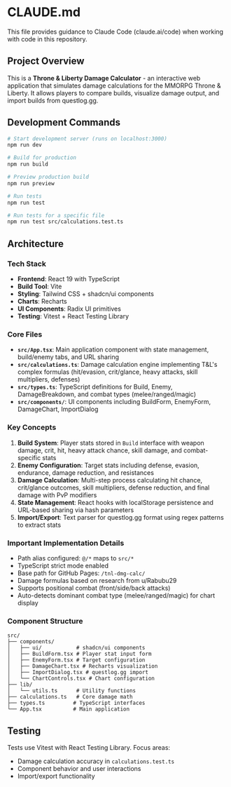 # CLAUDE.md

This file provides guidance to Claude Code (claude.ai/code) when working with code in this repository.

## Project Overview

This is a **Throne & Liberty Damage Calculator** - an interactive web application that simulates damage calculations for the MMORPG Throne & Liberty. It allows players to compare builds, visualize damage output, and import builds from questlog.gg.

## Development Commands

```bash
# Start development server (runs on localhost:3000)
npm run dev

# Build for production
npm run build

# Preview production build
npm run preview

# Run tests
npm run test

# Run tests for a specific file
npm run test src/calculations.test.ts
```

## Architecture

### Tech Stack
- **Frontend**: React 19 with TypeScript
- **Build Tool**: Vite
- **Styling**: Tailwind CSS + shadcn/ui components
- **Charts**: Recharts
- **UI Components**: Radix UI primitives
- **Testing**: Vitest + React Testing Library

### Core Files

- **`src/App.tsx`**: Main application component with state management, build/enemy tabs, and URL sharing
- **`src/calculations.ts`**: Damage calculation engine implementing T&L's complex formulas (hit/evasion, crit/glance, heavy attacks, skill multipliers, defenses)
- **`src/types.ts`**: TypeScript definitions for Build, Enemy, DamageBreakdown, and combat types (melee/ranged/magic)
- **`src/components/`**: UI components including BuildForm, EnemyForm, DamageChart, ImportDialog

### Key Concepts

1. **Build System**: Player stats stored in `Build` interface with weapon damage, crit, hit, heavy attack chance, skill damage, and combat-specific stats
2. **Enemy Configuration**: Target stats including defense, evasion, endurance, damage reduction, and resistances
3. **Damage Calculation**: Multi-step process calculating hit chance, crit/glance outcomes, skill multipliers, defense reduction, and final damage with PvP modifiers
4. **State Management**: React hooks with localStorage persistence and URL-based sharing via hash parameters
5. **Import/Export**: Text parser for questlog.gg format using regex patterns to extract stats

### Important Implementation Details

- Path alias configured: `@/*` maps to `src/*`
- TypeScript strict mode enabled
- Base path for GitHub Pages: `/tnl-dmg-calc/`
- Damage formulas based on research from u/Rabubu29
- Supports positional combat (front/side/back attacks)
- Auto-detects dominant combat type (melee/ranged/magic) for chart display

### Component Structure

```
src/
├── components/
│   ├── ui/           # shadcn/ui components
│   ├── BuildForm.tsx # Player stat input form
│   ├── EnemyForm.tsx # Target configuration
│   ├── DamageChart.tsx # Recharts visualization
│   ├── ImportDialog.tsx # questlog.gg import
│   └── ChartControls.tsx # Chart configuration
├── lib/
│   └── utils.ts      # Utility functions
├── calculations.ts   # Core damage math
├── types.ts         # TypeScript interfaces
└── App.tsx          # Main application
```

## Testing

Tests use Vitest with React Testing Library. Focus areas:
- Damage calculation accuracy in `calculations.test.ts`
- Component behavior and user interactions
- Import/export functionality